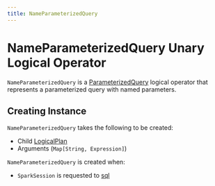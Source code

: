 ```yaml
---
title: NameParameterizedQuery
---
```


# NameParameterizedQuery Unary Logical Operator

`NameParameterizedQuery` is a [ParameterizedQuery](ParameterizedQuery.md) logical operator that represents a parameterized query with named parameters.

## Creating Instance

`NameParameterizedQuery` takes the following to be created:

* <span id="child"> Child [LogicalPlan](LogicalPlan.md)
* <span id="args"> Arguments (`Map[String, Expression]`)

`NameParameterizedQuery` is created when:

* `SparkSession` is requested to [sql](../SparkSession.md#sql)
